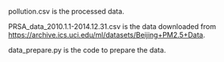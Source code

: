 pollution.csv is the processed data.

PRSA_data_2010.1.1-2014.12.31.csv is the data downloaded from https://archive.ics.uci.edu/ml/datasets/Beijing+PM2.5+Data.

data_prepare.py is the code to prepare the data.
